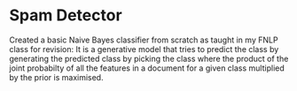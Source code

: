 # Spam Detector
Created a basic Naive Bayes classifier from scratch as taught in my FNLP class for revision:
It is a generative model that tries to predict the class by generating the predicted class by picking the class where the product of the joint probabilty of all the features in a document for a given class multiplied by the prior is maximised.

